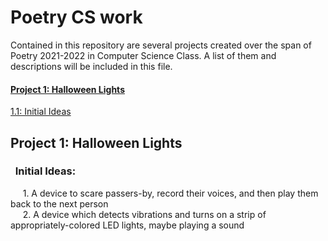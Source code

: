 

<h1>Poetry CS work</h1>
<p>Contained in this repository are several projects created over the span of Poetry 2021-2022 in Computer Science Class. A list of them and descriptions will be   included in this file.</p>

<h4><a href="#1">Project 1: Halloween Lights</a></h5>
<a href="#1.1"> 1.1: Initial Ideas</a>

<h2 id="1">Project 1: Halloween Lights</h4>
<h3 id="1.1">&nbsp;&nbsp;Initial Ideas: </h4>
<span>
&nbsp;&nbsp;&nbsp;&nbsp;
1. A device to scare passers-by, record their voices, and then play them back to the next person<br>
&nbsp;&nbsp;&nbsp;&nbsp;
2. A device which detects vibrations and turns on a strip of appropriately-colored LED lights, maybe playing a sound<br>
</span>